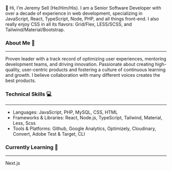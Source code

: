 👋 Hi, I'm Jeremy Sell (He/Him/His). I am a Senior Software Developer with over a decade of experience in web development, specializing in JavaScript, React, TypeScript, Node, PHP, and all things front-end. I also really enjoy CSS in all its flavors: Grid/Flex, LESS/SCSS, and Tailwind/Material/Bootstrap.


### About Me 🧗
---
Proven leader with a track record of optimizing user experiences, mentoring development teams, and driving innovation. Passionate about creating high-quality, user-centric products and fostering a culture of continuous learning and growth. I believe collaboration with many different voices creates the best products. 


### Technical Skills 💻
---
- Languages: JavaScript, PHP, MySQL, CSS, HTML
- Frameworks & Libraries: React, Node.js, TypeScript, Tailwind, Material, Less, Scss
- Tools & Platforms: Github, Google Analytics, Optimizely, Cloudinary, Convert, Adobe Test & Target, CLI

### Currently Learning 🔬
---
Next.js



<!--
**thestereoscopics/thestereoscopics** is a ✨ _special_ ✨ repository because its `README.md` (this file) appears on your GitHub profile.
-->
